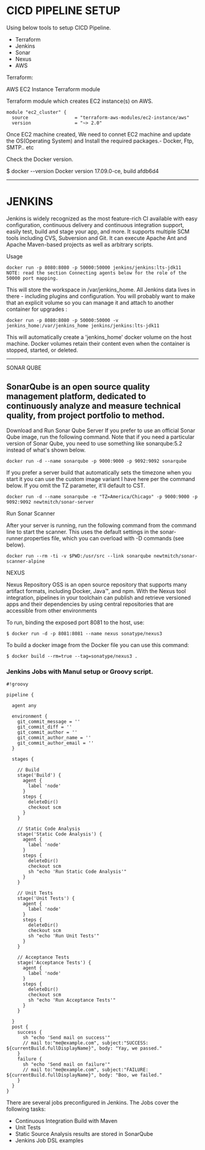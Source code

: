 ﻿# CICD PIPELINE SETUP

Using below tools to setup CICD Pipeline.
- Terraform
- Jenkins
- Sonar
- Nexus
- AWS

Terraform:

AWS EC2 Instance Terraform module

Terraform module which creates EC2 instance(s) on AWS.


```
module "ec2_cluster" {
  source                 = "terraform-aws-modules/ec2-instance/aws"
  version                = "~> 2.0"

```

Once EC2 machine created, We need to connet EC2 machine and update the OS(Operating System) and Install the required packages.- Docker, Ftp, SMTP.. etc

Check the Docker version.

$ docker --version
Docker version 17.09.0-ce, build afdb6d4


-----
# JENKINS

Jenkins is widely recognized as the most feature-rich CI available with easy configuration, continuous delivery and continuous integration support, easily test, build and stage your app, and more. It supports multiple SCM tools including CVS, Subversion and Git. It can execute Apache Ant and Apache Maven-based projects as well as arbitrary scripts.

Usage

```
docker run -p 8080:8080 -p 50000:50000 jenkins/jenkins:lts-jdk11
NOTE: read the section Connecting agents below for the role of the 50000 port mapping.
```
This will store the workspace in /var/jenkins_home. All Jenkins data lives in there - including plugins and configuration. You will probably want to make that an explicit volume so you can manage it and attach to another container for upgrades :

```
docker run -p 8080:8080 -p 50000:50000 -v jenkins_home:/var/jenkins_home jenkins/jenkins:lts-jdk11

```
This will automatically create a 'jenkins_home' docker volume on the host machine. Docker volumes retain their content even when the container is stopped, started, or deleted.


-----
SONAR QUBE

SonarQube is an open source quality management platform, dedicated to continuously analyze and measure technical quality, from project portfolio to method.
----

Download and Run Sonar Qube Server
If you prefer to use an official Sonar Qube image, run the following command. Note that if you need a particular version of Sonar Qube, you need to use something like sonarqube:5.2 instead of what's shown below.

```
docker run -d --name sonarqube -p 9000:9000 -p 9092:9092 sonarqube

```
If you prefer a server build that automatically sets the timezone when you start it you can use the custom image variant I have here per the command below. If you omit the TZ parameter, it'll default to CST.

```
docker run -d --name sonarqube -e "TZ=America/Chicago" -p 9000:9000 -p 9092:9092 newtmitch/sonar-server

```
Run Sonar Scanner

After your server is running, run the following command from the command line to start the scanner. This uses the default settings in the sonar-runner.properties file, which you can overload with -D commands (see below).

```
docker run --rm -ti -v $PWD:/usr/src --link sonarqube newtmitch/sonar-scanner-alpine 

```


NEXUS

Nexus Repository OSS is an open source repository that supports many artifact formats, including Docker, Java™, and npm. With the Nexus tool integration, pipelines in your toolchain can publish and retrieve versioned apps and their dependencies by using central repositories that are accessible from other environments


To run, binding the exposed port 8081 to the host, use:

```
$ docker run -d -p 8081:8081 --name nexus sonatype/nexus3

```

To build a docker image from the Docker file you can use this command:

```
$ docker build --rm=true --tag=sonatype/nexus3 .

```



### Jenkins Jobs with Manul setup or Groovy script.


```
#!groovy

pipeline {

  agent any

  environment {
    git_commit_message = ''
    git_commit_diff = ''
    git_commit_author = ''
    git_commit_author_name = ''
    git_commit_author_email = ''
  }

  stages {

    // Build
    stage('Build') {
      agent {
        label 'node'
      }
      steps {
        deleteDir()
        checkout scm
      }
    }

    // Static Code Analysis
    stage('Static Code Analysis') {
      agent {
        label 'node'
      }
      steps {
        deleteDir()
        checkout scm
        sh "echo 'Run Static Code Analysis'"
      }
    }

    // Unit Tests
    stage('Unit Tests') {
      agent {
        label 'node'
      }
      steps {
        deleteDir()
        checkout scm
        sh "echo 'Run Unit Tests'"
      }
    }

    // Acceptance Tests
    stage('Acceptance Tests') {
      agent {
        label 'node'
      }
      steps {
        deleteDir()
        checkout scm
        sh "echo 'Run Acceptance Tests'"
      }
    }

  }
  post {
    success {
      sh "echo 'Send mail on success'"
      // mail to:"me@example.com", subject:"SUCCESS: ${currentBuild.fullDisplayName}", body: "Yay, we passed."
    }
    failure {
      sh "echo 'Send mail on failure'"
      // mail to:"me@example.com", subject:"FAILURE: ${currentBuild.fullDisplayName}", body: "Boo, we failed."
    }
  }
}
```
There are several jobs preconfigured in Jenkins.
The Jobs cover the following tasks:

- Continuous Integration Build with Maven
- Unit Tests
- Static Source Analysis results are stored in SonarQube
- Jenkins Job DSL examples



